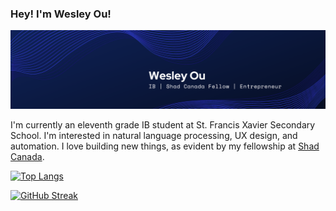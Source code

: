 ### Hey! I'm Wesley Ou!

<img src="https://github.com/C-FWES/C-FWES/blob/main/linkedin.png?raw=true">

I'm currently an eleventh grade IB student at St. Francis Xavier Secondary School. I'm interested in natural language processing, UX design, and automation. I love building new things, as evident by my fellowship at [Shad Canada](https://www.shad.ca/).  

[![Top Langs](https://github-readme-stats.vercel.app/api/top-langs/?username=C-FWES)](https://github.com/anuraghazra/github-readme-stats)

[![GitHub Streak](https://streak-stats.demolab.com?user=C-FWES)](https://git.io/streak-stats)
